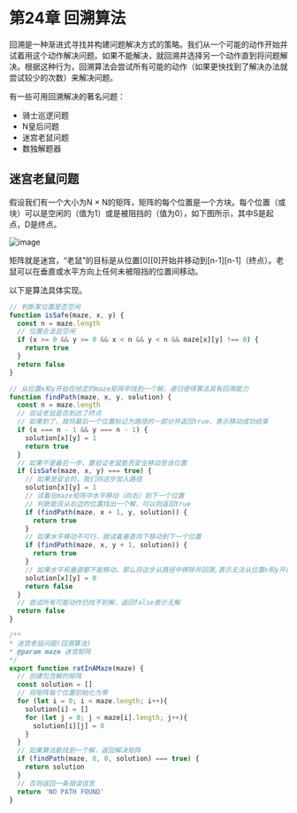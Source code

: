 # 第24章 回溯算法
回溯是一种渐进式寻找并构建问题解决方式的策略。我们从一个可能的动作开始并试着用这个动作解决问题。如果不能解决，就回溯并选择另一个动作直到将问题解决。根据这种行为，回溯算法会尝试所有可能的动作（如果更快找到了解决办法就尝试较少的次数）来解决问题。

有一些可用回溯解决的著名问题：
- 骑士巡逻问题
- N皇后问题
- 迷宫老鼠问题
- 数独解题器

## 迷宫老鼠问题
假设我们有一个大小为N × N的矩阵，矩阵的每个位置是一个方块。每个位置（或块）可以是空闲的（值为1）或是被阻挡的（值为0），如下图所示，其中S是起点，D是终点。

![image](http://p6ui.toweydoc.tech:20080/images/stydocs/image.6owto0skdrk0.png)

矩阵就是迷宫，“老鼠”的目标是从位置[0][0]开始并移动到[n-1][n-1]（终点）。老鼠可以在垂直或水平方向上任何未被阻挡的位置间移动。

以下是算法具体实现。
```js
// 判断某位置是否空闲
function isSafe(maze, x, y) {
  const n = maze.length
  // 位置合法且空闲
  if (x >= 0 && y >= 0 && x < n && y < n && maze[x][y] !== 0) {
    return true
  }
  return false
}

// 从位置x和y开始在给定的maze矩阵中找到一个解，递归使得算法具有回溯能力
function findPath(maze, x, y, solution) {
  const n = maze.length
  // 验证老鼠是否到达了终点
  // 如果到了，就将最后一个位置标记为路径的一部分并返回true，表示移动成功结束
  if (x === n - 1 && y === n - 1) {
    solution[x][y] = 1
    return true
  }
  // 如果不是最后一步，要验证老鼠能否安全移动至该位置
  if (isSafe(maze, x, y) === true) {
    // 如果是安全的，我们将这步加入路径
    solution[x][y] = 1
    // 试着在maze矩阵中水平移动（向右）到下一个位置
    // 判断能否从右边的位置找出一个解，可以则返回true
    if (findPath(maze, x + 1, y, solution)) {
      return true
    }
    // 如果水平移动不可行，就试着垂直向下移动到下一个位置
    if (findPath(maze, x, y + 1, solution)) {
      return true
    }
    // 如果水平和垂直都不能移动，那么将这步从路径中移除并回溯,表示无法从位置x和y开始找到一个解
    solution[x][y] = 0
    return false
  }
  // 尝试所有可能动作仍找不到解，返回false表示无解
  return false
}

/**
* 迷宫老鼠问题(回溯算法)
* @param maze 迷宫矩阵
*/
export function ratInAMaze(maze) {
  // 创建包含解的矩阵
  const solution = []
  // 将矩阵每个位置初始化为零
  for (let i = 0; i < maze.length; i++){
    solution[i] = []
    for (let j = 0; j < maze[i].length; j++){
      solution[i][j] = 0
    }
  }
  // 如果算法能找到一个解，返回解决矩阵
  if (findPath(maze, 0, 0, solution) === true) {
    return solution
  }
  // 否则返回一条错误信息
  return 'NO PATH FOUND'
}
```
